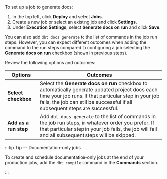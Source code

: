 
To set up a job to generate docs:

1. In the top left, click **Deploy** and select **Jobs**.
2. Create a new job or select an existing job and click **Settings**.
3. Under **Execution Settings**, select **Generate docs on run** and click **Save**.
   <Lightbox src="/img/docs/dbt-cloud/using-dbt-cloud/documentation-job-execution-settings.png" width="60%" title="Setting up a job to generate documentation"/> 

You can also add `dbt docs generate` to the list of commands in the job run steps. However, you can expect different outcomes when adding the command to the run steps compared to configuring a job selecting the **Generate docs on run** checkbox (shown in previous steps).

Review the following options and outcomes:

| Options | Outcomes |
|--------| ------- |
| **Select checkbox** | Select the **Generate docs on run** checkbox to automatically generate updated project docs each time your job runs. If that particular step in your job fails, the job can still be successful if all subsequent steps are successful. |
| **Add as a run step** | Add `dbt docs generate` to the list of commands in the job run steps, in whatever order you prefer. If that particular step in your job fails, the job will fail and all subsequent steps will be skipped.   |

:::tip Tip &mdash; Documentation-only jobs 

To create and schedule documentation-only jobs at the end of your production jobs, add the `dbt compile` command in the **Commands** section.

:::
